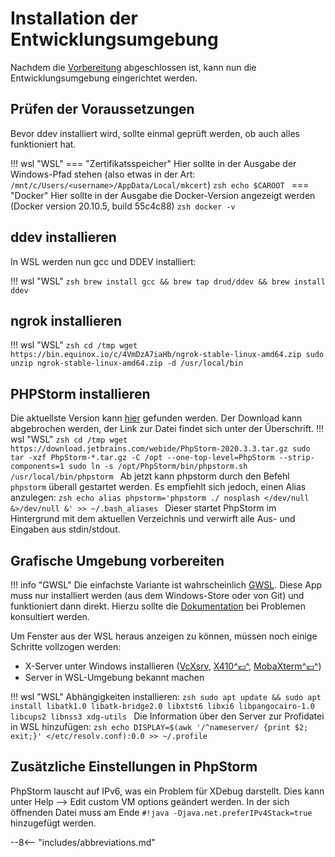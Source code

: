 # Installation der Entwicklungsumgebung
Nachdem die [Vorbereitung](preparations.md) abgeschlossen ist, kann nun die Entwicklungsumgebung eingerichtet werden.

## Prüfen der Voraussetzungen

Bevor ddev installiert wird, sollte einmal geprüft werden, ob auch alles funktioniert hat.

!!! wsl "WSL"
    === "Zertifikatsspeicher"
        Hier sollte in der Ausgabe der Windows-Pfad stehen (also etwas in der Art: ```/mnt/c/Users/<username>/AppData/Local/mkcert```)
        ```zsh
        echo $CAROOT
        ```
    === "Docker"
        Hier sollte in der Ausgabe die Docker-Version angezeigt werden (Docker version 20.10.5, build 55c4c88)
        ```zsh
        docker -v
        ```

## ddev installieren
In WSL werden nun gcc und DDEV installiert:

!!! wsl "WSL"
    ```zsh
    brew install gcc && brew tap drud/ddev && brew install ddev
    ```

## ngrok installieren
!!! wsl "WSL"
    ```zsh
    cd /tmp
    wget https://bin.equinox.io/c/4VmDzA7iaHb/ngrok-stable-linux-amd64.zip
    sudo unzip ngrok-stable-linux-amd64.zip -d /usr/local/bin
    ```

## PHPStorm installieren
Die aktuellste Version kann [hier](https://www.jetbrains.com/de-de/phpstorm/download/download-thanks.html?platform=linux) gefunden werden. Der Download kann abgebrochen werden, der Link zur Datei findet sich unter der Überschrift.
!!! wsl "WSL"
    ```zsh
    cd /tmp
    wget https://download.jetbrains.com/webide/PhpStorm-2020.3.3.tar.gz
    sudo tar -xzf PhpStorm-*.tar.gz -C /opt --one-top-level=PhpStorm --strip-components=1
    sudo ln -s /opt/PhpStorm/bin/phpstorm.sh /usr/local/bin/phpstorm
    ```
    Ab jetzt kann phpstorm durch den Befehl ```phpstorm``` überall gestartet werden. Es empfiehlt sich jedoch, einen Alias anzulegen:
    ```zsh
    echo alias phpstorm='phpstorm ./ nosplash </dev/null &>/dev/null &' >> ~/.bash_aliases
    ```
    Dieser startet PhpStorm im Hintergrund mit dem aktuellen Verzeichnis und verwirft alle Aus- und Eingaben aus stdin/stdout.

## Grafische Umgebung vorbereiten
!!! info "GWSL"
    Die einfachste Variante ist wahrscheinlich [GWSL](https://opticos.github.io/gwsl/). Diese App muss nur installiert werden (aus dem Windows-Store oder von Git) und funktioniert dann direkt.
    Hierzu sollte die [Dokumentation](https://opticos.github.io/gwsl/help.html) bei Problemen konsultiert werden.

Um Fenster aus der WSL heraus anzeigen zu können, müssen noch einige Schritte vollzogen werden:

* X-Server unter Windows installieren ([VcXsrv](https://sourceforge.net/projects/vcxsrv/), [X410^:euro:^](https://x410.dev/), [MobaXterm^:euro:^](https://mobaxterm.mobatek.net/))
* Server in WSL-Umgebung bekannt machen

!!! wsl "WSL"
    Abhängigkeiten installieren:
    ```zsh
    sudo apt update && sudo apt install libatk1.0 libatk-bridge2.0 libxtst6 libxi6 libpangocairo-1.0 libcups2 libnss3 xdg-utils
    ```
    Die Information über den Server zur Profidatei in WSL hinzufügen:
    ```zsh
    echo DISPLAY=$(awk '/^nameserver/ {print $2; exit;}' </etc/resolv.conf):0.0 >> ~/.profile
    ```

## Zusätzliche Einstellungen in PhpStorm
PhpStorm lauscht auf IPv6, was ein Problem für XDebug darstellt. Dies kann unter
Help --> Edit custom VM options geändert werden. In der sich öffnenden Datei muss am Ende `#!java -Djava.net.preferIPv4Stack=true` hinzugefügt werden.

--8<-- "includes/abbreviations.md"
